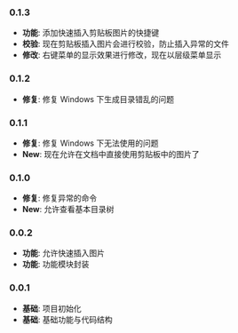 ### 0.1.3

- **功能**: 添加快速插入剪贴板图片的快捷键
- **校验**: 现在剪贴板插入图片会进行校验，防止插入异常的文件
- **修改**: 右键菜单的显示效果进行修改，现在以层级菜单显示

### 0.1.2

- **修复**: 修复 Windows 下生成目录错乱的问题

### 0.1.1

- **修复**: 修复 Windows 下无法使用的问题
- **New**: 现在允许在文档中直接使用剪贴板中的图片了

### 0.1.0

- **修复**: 修复异常的命令
- **New**: 允许查看基本目录树

### 0.0.2

- **功能**: 允许快速插入图片
- **功能**: 功能模块封装

### 0.0.1

- **基础**: 项目初始化
- **基础**: 基础功能与代码结构
